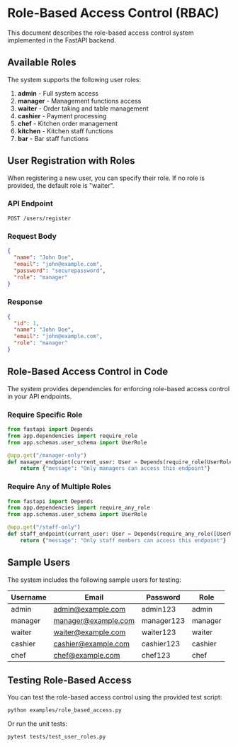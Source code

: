# Role-Based Access Control (RBAC)

This document describes the role-based access control system implemented in the FastAPI backend.

## Available Roles

The system supports the following user roles:

1. **admin** - Full system access
2. **manager** - Management functions access
3. **waiter** - Order taking and table management
4. **cashier** - Payment processing
5. **chef** - Kitchen order management
6. **kitchen** - Kitchen staff functions
7. **bar** - Bar staff functions

## User Registration with Roles

When registering a new user, you can specify their role. If no role is provided, the default role is "waiter".

### API Endpoint

```
POST /users/register
```

### Request Body

```json
{
  "name": "John Doe",
  "email": "john@example.com",
  "password": "securepassword",
  "role": "manager"
}
```

### Response

```json
{
  "id": 1,
  "name": "John Doe",
  "email": "john@example.com",
  "role": "manager"
}
```

## Role-Based Access Control in Code

The system provides dependencies for enforcing role-based access control in your API endpoints.

### Require Specific Role

```python
from fastapi import Depends
from app.dependencies import require_role
from app.schemas.user_schema import UserRole

@app.get("/manager-only")
def manager_endpoint(current_user: User = Depends(require_role(UserRole.MANAGER))):
    return {"message": "Only managers can access this endpoint"}
```

### Require Any of Multiple Roles

```python
from fastapi import Depends
from app.dependencies import require_any_role
from app.schemas.user_schema import UserRole

@app.get("/staff-only")
def staff_endpoint(current_user: User = Depends(require_any_role([UserRole.MANAGER, UserRole.WAITER, UserRole.CASHIER]))):
    return {"message": "Only staff members can access this endpoint"}
```

## Sample Users

The system includes the following sample users for testing:

| Username | Email | Password | Role |
|----------|-------|----------|------|
| admin | admin@example.com | admin123 | admin |
| manager | manager@example.com | manager123 | manager |
| waiter | waiter@example.com | waiter123 | waiter |
| cashier | cashier@example.com | cashier123 | cashier |
| chef | chef@example.com | chef123 | chef |

## Testing Role-Based Access

You can test the role-based access control using the provided test script:

```bash
python examples/role_based_access.py
```

Or run the unit tests:

```bash
pytest tests/test_user_roles.py
```